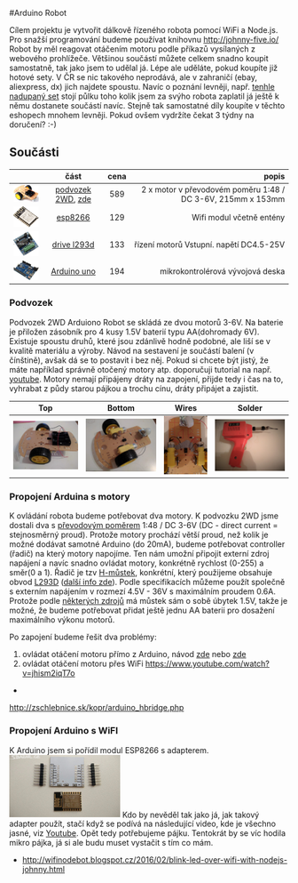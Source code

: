 #Arduino Robot

Cílem projektu je vytvořit dálkově řízeného robota pomocí WiFi a Node.js. Pro snažší programování budeme používat knihovnu http://johnny-five.io/ Robot by měl reagovat otáčením motoru podle příkazů vysílaných z webového prohlížeče.
Většinou součástí můžete celkem snadno koupit samostatně, tak jako jsem to udělal já. Lépe ale uděláte, pokud koupíte již hotové sety. V ČR se nic takového neprodává, ale v zahraničí (ebay, aliexpress, dx) jich najdete spoustu. Navíc o poznání levněji, např. [tenhle nadupaný set](https://www.aliexpress.com/item/New-Avoidance-tracking-Motor-Smart-Robot-Car-Chassis-Kit-Speed-Encoder-Battery-Box-2WD-Ultrasonic-module/32362408263.html?spm=2114.01010208.3.1.FbXrGx&ws_ab_test=searchweb0_0,searchweb201602_5_10056_10065_10055_10068_10054_10069_10059_418_10073_10017_10070_10060_10061_10052_10062_10053_10050_10051,searchweb201603_4&btsid=2db3ebc8-70f6-428d-b3fe-d15568254ecd) stojí půlku toho kolik jsem za svýho robota zaplatil já ještě k němu dostanete součástí navíc. Stejně tak samostatné díly koupíte v těchto eshopech mnohem levněji. Pokud ovšem vydržíte čekat 3 týdny na doručení? :-)
## Součásti

|         | část           | cena  | popis |
| ------------- |:-------------:|:-----:| --------:|
| <img src='./Docs/imgs/robot.jpg'  width="100"/>      |  [podvozek 2WD](http://robotstore.cz/obchod/arduino/2wd-podvozek-pro-inteligentni-auto-arduino-robot-2/), [zde](https://www.aliexpress.com/item-img/For-Arduino-Motor-Smart-Robot-Car-Chassis-Kit-Speed-Encoder-Battery-Box-2WD/32621177415.html?spm=2114.10010108.1000017.2.deRVVP) | 589 | 2 x motor v převodovém poměru 1:48 / DC 3-6V,  215mm x 153mm |
| <img src='./Docs/imgs/esp8266.jpg'  width="100"/>      |  [esp8266](http://robotstore.cz/obchod/arduino/esp8266-wi-fi-modul-arduino-esp-14/?added-to-cart=13641)  | 129 | Wifi modul včetně entény |
| <img src='./Docs/imgs/drive_l293d.jpg' width="100"/> |  [drive l293d](http://robotstore.cz/obchod/arduino/esp8266-wi-fi-modul-arduino-esp-14/?added-to-cart=13641) | 133 | řízení motorů Vstupní. napětí DC4.5-25V 
| <img src='./Docs/imgs/uno.jpg' width="100"/> |  [Arduino uno](http://arduino-shop.cz/arduino/1353-klon-arduino-uno-r3-atmega328p-ch340-mini-usb-1466635561.html) |  194 |  mikrokontrolérová vývojová deska


### Podvozek

Podvozek 2WD Arduiono Robot se skládá ze dvou motorů 3-6V. Na baterie je přiložen zásobník pro 4 kusy 1.5V baterií typu AA(dohromady 6V). Existuje spoustu druhů, které jsou zdánlivě hodně podobné, ale liší se v kvalitě materiálu a výroby. Návod na sestavení je součástí balení (v čínštině), avšak dá se to postavit i bez něj. Pokud si chcete být jistý, že máte například správně otočený motory atp. doporučuji tutorial na např. [youtube](https://www.youtube.com/watch?v=VHuOJ54YXaA). Motory nemají připájeny dráty na zapojení, přijde tedy i čas na to, vyhrabat z půdy starou pájkou a trochu cínu, dráty připájet a zajistit.

| Top | Bottom | Wires | Solder |
|--- | --- | --- | ---|
| <img src='./Docs/imgs/my_robot.jpg'  width="200"/> | <img src='./Docs/imgs/my_robot2.jpg'  width="200"/> | <img src='./Docs/imgs/wires.jpg'  width="113"/> | <img src='./Docs/imgs/solder.jpg'  width="200"/>

### Propojení Arduina s motory

K ovládání robota budeme potřebovat dva motory. K podvozku 2WD jsme dostali dva s [převodovým poměrem](http://mlgeardesigns.blog.cz/1311/prevodovy-pomer) 1:48 / DC 3-6V (DC - direct current = stejnosměrný proud). Protože motory prochází větší proud, než kolik je možné dodávat samotné Arduino (do 20mA), budeme potřebovat controller (řadič) na který motory napojíme. Ten nám umožní připojit externí zdroj napájení a navíc snadno ovládat motory, konkrétně rychlost (0-255) a směr(0 a 1). Řadič je tzv [H-můstek](https://en.wikipedia.org/wiki/H_bridge), konkrétní, který použijeme obsahuje obvod [L293D](http://www.ti.com/lit/ds/symlink/l293d.pdf) ([další info zde](http://www.hobbyrobot.cz/wp-content/uploads/bridge05.pdf)). Podle specifikacích můžeme použít společně s externím napájením v rozmezí 4.5V - 36V s maximálním proudem 0.6A. Protože podle [některých zdrojů](http://zschlebnice.sk/kopr/arduino_hbridge.php) má můstek sám o sobě úbytek 1.5V, takže je možné, že budeme potřebovat přidat ještě jednu AA baterii pro dosažení maximálního výkonu motorů.


Po zapojení budeme řešit dva problémy:
1. ovládat otáčení motoru přímo z Arduino, návod [zde](http://nul.cz/arduino/arduino-rizeni-krokoveho-motoru/) nebo [zde](http://zschlebnice.sk/kopr/arduino_hbridge.php)
2. ovládat otáčení motoru přes WiFi
https://www.youtube.com/watch?v=jhism2iqT7o

- 
http://zschlebnice.sk/kopr/arduino_hbridge.php

### Propojení Arduino s WiFI
K Arduino jsem si pořídil modul ESP8266 s adapterem.
<img src='./Docs/imgs/esp8266_adapter.jpg' width="200">
Kdo by nevěděl tak jako já, jak takový adapter použít, stačí když se podívá na následující video, kde je všechno jasné, viz [Youtube](https://www.youtube.com/watch?v=O2SSyfP6OM0). Opět tedy potřebujeme pájku. Tentokrát by se víc hodila mikro pájka, já si ale budu muset vystačit s tím co mám. 

- http://wifinodebot.blogspot.cz/2016/02/blink-led-over-wifi-with-nodejs-johnny.html



